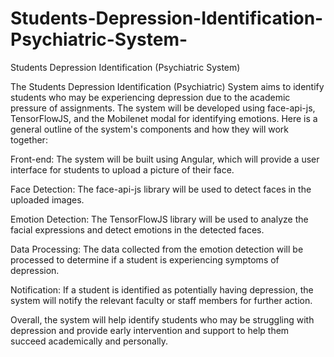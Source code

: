 # Students-Depression-Identification-Psychiatric-System-
Students Depression Identification (Psychiatric System)

The Students Depression Identification (Psychiatric) System aims to identify students who may be experiencing depression due to the academic pressure of assignments. The system will be developed using face-api-js, TensorFlowJS, and the Mobilenet modal for identifying emotions. Here is a general outline of the system's components and how they will work together:

Front-end: The system will be built using Angular, which will provide a user interface for students to upload a picture of their face.

Face Detection: The face-api-js library will be used to detect faces in the uploaded images.

Emotion Detection: The TensorFlowJS library will be used to analyze the facial expressions and detect emotions in the detected faces.

Data Processing: The data collected from the emotion detection will be processed to determine if a student is experiencing symptoms of depression.

Notification: If a student is identified as potentially having depression, the system will notify the relevant faculty or staff members for further action.

Overall, the system will help identify students who may be struggling with depression and provide early intervention and support to help them succeed academically and personally.
